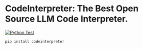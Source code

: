 # CodeInterpreter: The Best Open Source LLM Code Interpreter.

[![Python Test](https://github.com/arcosx/CodeInterpreter/actions/workflows/python-test.yml/badge.svg)](https://github.com/arcosx/CodeInterpreter/actions/workflows/python-test.yml)

```shell
pip install codeinterpreter
```